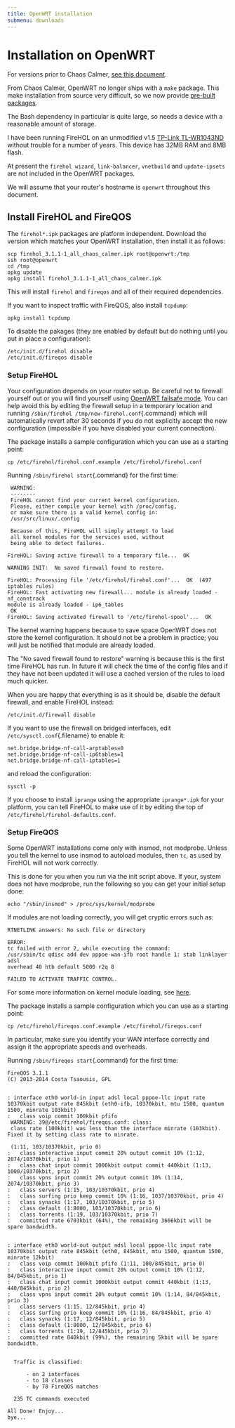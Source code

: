 ```yaml
---
title: OpenWRT installation
submenu: downloads
---
```


Installation on OpenWRT
=======================

For versions prior to Chaos Calmer,
[see this document](/installation/openwrt-old/).

From Chaos Calmer, OpenWRT no longer ships with a `make` package.
This make installation from source very difficult, so we now provide
[pre-built packages](https://github.com/firehol/packages/releases/latest).

The Bash dependency in particular is quite large, so needs a device with
a reasonable amount of storage.

I have been running FireHOL on an unmodified v1.5 [TP-Link
TL-WR1043ND](http://wiki.openwrt.org/toh/tp-link/tl-wr1043nd) without
trouble for a number of years. This device has 32MB RAM and 8MB flash.

At present the `firehol wizard`, `link-balancer`, `vnetbuild` and
`update-ipsets` are not included in the OpenWRT packages.

We will assume that your router's hostname is `openwrt` throughout this
document.

Install FireHOL and FireQOS
---------------------------

The `firehol*.ipk` packages are platform independent. Download the
version which matches your OpenWRT installation, then install it as
follows:

~~~~ {.programlisting}
scp firehol_3.1.1-1_all_chaos_calmer.ipk root@openwrt:/tmp
ssh root@openwrt
cd /tmp
opkg update
opkg install firehol_3.1.1-1_all_chaos_calmer.ipk
~~~~

This will install `firehol` and `fireqos` and all of their required
dependencies.

If you want to inspect traffic with FireQOS, also install `tcpdump`:

~~~~
opkg install tcpdump
~~~~

To disable the pakages (they are enabled by default but do nothing
until you put in place a configuration):

~~~~
/etc/init.d/firehol disable
/etc/init.d/fireqos disable
~~~~

### Setup FireHOL

Your configuration depends on your router setup. Be careful not to
firewall yourself out or you will find yourself using [OpenWRT failsafe
mode](http://wiki.openwrt.org/doc/howto/generic.failsafe). You can help
avoid this by editing the firewall setup in a temporary location and
running `/sbin/firehol /tmp/new-firehol.conf`{.command} which will
automatically revert after 30 seconds if you do not explicitly accept
the new configuration (impossible if you have disabled your current
connection).

The package installs a sample configuration which you can use
as a starting point:

~~~~
cp /etc/firehol/firehol.conf.example /etc/firehol/firehol.conf
~~~~

Running `/sbin/firehol start`{.command} for the first time:

~~~~ {.programoutput}
 WARNING:
 --------
 FireHOL cannot find your current kernel configuration.
 Please, either compile your kernel with /proc/config,
 or make sure there is a valid kernel config in:
 /usr/src/linux/.config
 
 Because of this, FireHOL will simply attempt to load
 all kernel modules for the services used, without
 being able to detect failures.
 
FireHOL: Saving active firewall to a temporary file...  OK 

WARNING INIT:  No saved firewall found to restore.

FireHOL: Processing file '/etc/firehol/firehol.conf'...  OK  (497 iptables rules)
FireHOL: Fast activating new firewall... module is already loaded - nf_conntrack
module is already loaded - ip6_tables
 OK 
FireHOL: Saving activated firewall to '/etc/firehol-spool'...  OK 

~~~~

The kernel warning happens because to save space OpenWRT does not store the
kernel configuration. It should not be a problem in practice; you will just
be notified that module are already loaded.

The "No saved firewall found to restore" warning is because this is the
first time FireHOL has run. In future it will check the time of the
config files and if they have not been updated it will use a cached
version of the rules to load much quicker.

When you are happy that everything is as it should be, disable the
default firewall, and enable FireHOL instead:

~~~~ {.programlisting}
/etc/init.d/firewall disable
~~~~

If you want to use the firewall on bridged interfaces, edit
`/etc/sysctl.conf`{.filename} to enable it:

~~~~ {.programlisting}
net.bridge.bridge-nf-call-arptables=0
net.bridge.bridge-nf-call-ip6tables=1
net.bridge.bridge-nf-call-iptables=1
~~~~

and reload the configuration:

~~~~ {.programlisting}
sysctl -p
~~~~

If you choose to install `iprange` using the appropriate `iprange*.ipk` for
your platform, you can tell FireHOL to make use of it by editing the top of
`/etc/firehol/firehol-defaults.conf`.

### Setup FireQOS

Some OpenWRT installations come only with insmod, not modprobe. Unless
you tell the kernel to use insmod to autoload modules, then `tc`, as used
by FireHOL will not work correctly.

This is done for you when you run via the init script above. If your,
system does not have modprobe, run the following so you can get your
initial setup done:

~~~~ {.programoutput}
echo "/sbin/insmod" > /proc/sys/kernel/modprobe
~~~~

If modules are not loading correctly, you will get cryptic errors such as:

~~~~ {.programoutput}
RTNETLINK answers: No such file or directory

ERROR:
tc failed with error 2, while executing the command:
/usr/sbin/tc qdisc add dev pppoe-wan-ifb root handle 1: stab linklayer adsl
overhead 40 htb default 5000 r2q 8

FAILED TO ACTIVATE TRAFFIC CONTROL.
~~~~

For some more information on kernel module loading, see
[here](http://www.tldp.org/HOWTO/Module-HOWTO/x197.html).

The package installs a sample configuration which you can use
as a starting point:

~~~~
cp /etc/firehol/fireqos.conf.example /etc/firehol/fireqos.conf
~~~~

In particular, make sure you identify your WAN interface correctly
and assign it the appropriate speeds and overheads.

Running `/sbin/fireqos start`{.command} for the first time:

~~~~ {.programoutput}
FireQOS 3.1.1
(C) 2013-2014 Costa Tsaousis, GPL


: interface eth0 world-in input adsl local pppoe-llc input rate 10370kbit output rate 845kbit (eth0-ifb, 10370kbit, mtu 1500, quantum 1500, minrate 103kbit)
: 	class voip commit 100kbit pfifo
 WARNING: 39@/etc/firehol/fireqos.conf: class:
 class rate (100kbit) was less than the interface minrate (103kbit). Fixed it by setting class rate to minrate. 

 (1:11, 103/10370kbit, prio 0)
: 	class interactive input commit 20% output commit 10% (1:12, 2074/10370kbit, prio 1)
: 	class chat input commit 1000kbit output commit 440kbit (1:13, 1000/10370kbit, prio 2)
: 	class vpns input commit 20% output commit 10% (1:14, 2074/10370kbit, prio 3)
: 	class servers (1:15, 103/10370kbit, prio 4)
: 	class surfing prio keep commit 10% (1:16, 1037/10370kbit, prio 4)
: 	class synacks (1:17, 103/10370kbit, prio 5)
: 	class default (1:8000, 103/10370kbit, prio 6)
: 	class torrents (1:19, 103/10370kbit, prio 7)
: 	committed rate 6703kbit (64%), the remaining 3666kbit will be spare bandwidth.


: interface eth0 world-out output adsl local pppoe-llc input rate 10370kbit output rate 845kbit (eth0, 845kbit, mtu 1500, quantum 1500, minrate 12kbit)
: 	class voip commit 100kbit pfifo (1:11, 100/845kbit, prio 0)
: 	class interactive input commit 20% output commit 10% (1:12, 84/845kbit, prio 1)
: 	class chat input commit 1000kbit output commit 440kbit (1:13, 440/845kbit, prio 2)
: 	class vpns input commit 20% output commit 10% (1:14, 84/845kbit, prio 3)
: 	class servers (1:15, 12/845kbit, prio 4)
: 	class surfing prio keep commit 10% (1:16, 84/845kbit, prio 4)
: 	class synacks (1:17, 12/845kbit, prio 5)
: 	class default (1:8000, 12/845kbit, prio 6)
: 	class torrents (1:19, 12/845kbit, prio 7)
: 	committed rate 840kbit (99%), the remaining 5kbit will be spare bandwidth.


  Traffic is classified:

      - on 2 interfaces
      - to 18 classes
      - by 78 FireQOS matches

  235 TC commands executed

All Done! Enjoy...
bye...
~~~~
